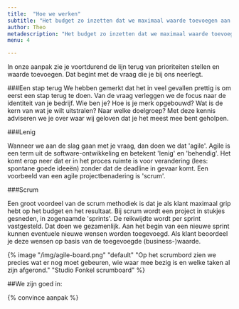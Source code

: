 ```yaml
---
title:  "Hoe we werken"
subtitle: "Het budget zo inzetten dat we maximaal waarde toevoegen aan je organiatie. Dat is onze doelstelling"
author: Theo
metadescription: "Het budget zo inzetten dat we maximaal waarde toevoegen aan je organiatie. Dat is onze doelstelling"
menu: 4

---
```

In onze aanpak zie je voortdurend de lijn terug van prioriteiten stellen en waarde toevoegen. Dat begint met de vraag die je bij ons neerlegt.

###Een stap terug
We hebben gemerkt dat het in veel gevallen prettig is om eerst een stap terug te doen. Van de vraag verleggen we de focus naar de identiteit van je bedrijf. Wie ben je? Hoe is je merk opgebouwd? Wat is de kern van wat je wilt uitstralen? Naar welke doelgroep? Met deze kennis adviseren we je over waar wij geloven dat je het meest mee bent geholpen. 

###Lenig

Wanneer we aan de slag gaan met je vraag, dan doen we dat 'agile'. Agile is een term uit de software-ontwikkeling en betekent 'lenig' en 'behendig'. Het komt erop neer dat er in het proces ruimte is voor verandering (lees: spontane goede ideeën) zonder dat de deadline in gevaar komt. Een voorbeeld van een agile projectbenadering is 'scrum'.

###Scrum

Een groot voordeel van de scrum methodiek is dat je als klant maximaal grip hebt op het budget en het resultaat. Bij scrum wordt een project in stukjes gesneden, in zogenaamde 'sprints'. De reikwijdte wordt per sprint vastgesteld. Dat doen we gezamenlijk. Aan het begin van een nieuwe sprint kunnen eventuele nieuwe wensen worden toegevoegd. Als klant beoordeel je deze wensen op basis van de toegevoegde (business-)waarde.

{% image "/img/agile-board.png" "default" "Op het scrumbord zien we precies wat er nog moet gebeuren, wie waar mee bezig is en welke taken al zijn afgerond." "Studio Fonkel scrumboard" %}

##We zijn goed in:

{% convince aanpak %}

